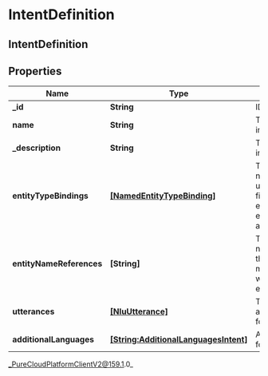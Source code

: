 # IntentDefinition

## IntentDefinition

## Properties

|Name | Type | Description | Notes|
|------------ | ------------- | ------------- | -------------|
| **_id** | **String** | ID of the intent. | [optional] |
| **name** | **String** | The name of the intent. | |
| **_description** | **String** | The description of the intent. | [optional] |
| **entityTypeBindings** | [**[NamedEntityTypeBinding]**](NamedEntityTypeBinding) | The bindings for the named entity types used in this intent.This field is mutually exclusive with entityNameReferences and entities | [optional] |
| **entityNameReferences** | **[String]** | The references for the named entity used in this intent.This field is mutually exclusive with entityTypeBindings | [optional] |
| **utterances** | [**[NluUtterance]**](NluUtterance) | The utterances that act as training phrases for the intent. | |
| **additionalLanguages** | [**[String:AdditionalLanguagesIntent]**](AdditionalLanguagesIntent) | Additional languages for intents | [optional] |



_PureCloudPlatformClientV2@159.1.0_
